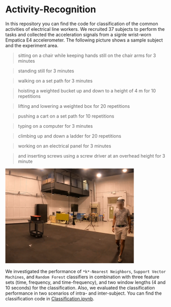 # Activity-Recognition

In this repository you can find the code for classification of the common activities of electrical line workers. We recruited 37 subjects to perform the tasks and collected the acceleration signals from a signle wrist-worn Empatica E4 accelerometer. The following picture shows a sample subject and the experiment area.

> sitting on a chair while keeping hands still on the chair arms for 3 minutes

> standing still for 3 minutes

> walking on a set path for 3 minutes

> hoisting a weighted bucket up and down to a height of 4 m for 10 repetitions

> lifting and lowering a weighted box for 20 repetitions

> pushing a cart on a set path for 10 repetitions

> typing on a computer for 3 minutes

> climbing up and down a ladder for 20 repetitions

> working on an electrical panel for 3 minutes

> and inserting screws using a screw driver at an overhead height for 3 minute

<img src="./images/wrist.png" alt="subject" width="400"/>

We investigated the performance of ```*k*-Nearest Neighbors```, ```Support Vector Machines```, and ```Random Forest``` classifiers in combination with three feature sets (time, frequency, and time-frequency), and  two window lengths (4 and 10 seconds) for the classification. Also, we evaluated the classification performance in two scenarios of intra- and inter-subject. You can find the classification code in [Classification.ipynb](Classification.ipynb).